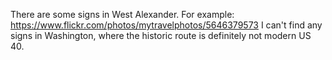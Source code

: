 There are some signs in West Alexander. For example: https://www.flickr.com/photos/mytravelphotos/5646379573
I can't find any signs in Washington, where the historic route is definitely not modern US 40.
